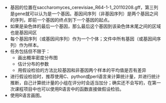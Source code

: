 

+ 基因的位置在saccharomyces_cerevisiae_R64-1-1_20110208.gff，第三列是gene就可以认为是一个基因。基因间序列（非基因序列）是两个基因之间的序列，即前一个基因的终点到下一个基因的起点。 
+  如果是染色体的最后一个基因，那么最后这个基因到该染色体末尾之间的区域也是基因间区
+ 每个基因序列（或基因间序列）作为一个个体；文件中所有基因（或基因间序列）作为样本。
+ 任务包括但不限于：
  + 画出概率密度分布图
  + 估计分布的参数
  + 用假设检验的方法比较基因和非基因两个样本的平均值是否有差异
+ 进行假设检验时，推荐使用C、python或perl语言来计算统计量，并进行统计推断，自己计算统计量的小组在评分时会适当加分；确实还不会写的，在第一次课程项目中也可以使用R语言中的函数直接做假设检验。
+ 使用R语言画图。
